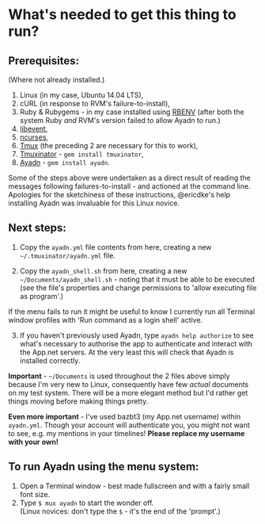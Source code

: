 # What's needed to get this thing to run?

## Prerequisites:
(Where not already installed.)

1. Linux (in my case, Ubuntu 14.04 LTS),
2. cURL (in response to RVM's failure-to-install),
3. Ruby & Rubygems - in my case installed using [RBENV](http://rbenv.org/) (after both the system Ruby *and* RVM's version failed to allow Ayadn to run.)
4. [libevent](http://www.monkey.org/~provos/libevent/),
5. [ncurses](http://invisible-island.net/ncurses/),
6. [Tmux](http://tmux.sourceforge.net/) (the preceding 2 are necessary for this to work),
7. [Tmuxinator](https://github.com/tmuxinator/tmuxinator) - `gem install tmuxinator`,
8. [Ayadn](https://github.com/ericdke/na) - `gem install ayadn`.

Some of the steps above were undertaken as a direct result of reading the messages following failures-to-install - and actioned at the command line. Apologies for the sketchiness of these instructions, @ericdke's help installing Ayadn was invaluable for this Linux novice.

## Next steps:

1. Copy the `ayadn.yml` file contents from here, creating a new `~/.tmuxinator/ayadn.yml` file.

2. Copy the `ayadn_shell.sh` from here, creating a new `~/Documents/ayadn_shell.sh` - noting that it must be able to be executed (see the file's properties and change permissions to 'allow executing file as program'.)

  If the menu fails to run it might be useful to know I currently run all Terminal window profiles with 'Run command as a login shell' active.

3. If you haven't previously used Ayadn, type `ayadn help authorize` to see what's necessary to authorise the app to authenticate and interact with the App.net servers. At the very least this will check that Ayadn is installed correctly.

**Important** - `~/Documents` is used throughout the 2 files above simply because I'm very new to Linux, consequently have few *actual* documents on my test system. There will be a more elegant method but I'd rather get things moving before making things pretty.

**Even more important** - I've used bazbt3 (my App.net username) within `ayadn.yml`. Though your account will authenticate you, you might not want to see, e.g. my mentions in your timelines! **Please replace my username with your own!**

## To run Ayadn using the menu system:

1. Open a Terminal window - best made fullscreen and with a fairly small font size.
2. Type `$ mux ayadn` to start the wonder off.   
  (Linux novices: don't type the `$` - it's the end of the 'prompt'.)